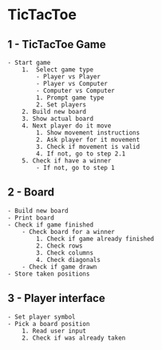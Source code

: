 # TicTacToe

## 1 - TicTacToe Game

    - Start game
        1.  Select game type
            - Player vs Player
            - Player vs Computer
            - Computer vs Computer
            1. Prompt game type
            2. Set players
        2. Build new board
        3. Show actual board
        4. Next player do it move
            1. Show movement instructions
            2. Ask player for it movement
            3. Check if movement is valid
            4. If not, go to step 2.1
        5. Check if have a winner
            - If not, go to step 1

## 2 - Board

    - Build new board
    - Print board
    - Check if game finished
        - Check board for a winner
            1. Check if game already finished
            2. Check rows
            3. Check columns
            4. Check diagonals
        - Check if game drawn
    - Store taken positions

## 3 - Player interface

    - Set player symbol
    - Pick a board position
        1. Read user input
        2. Check if was already taken
